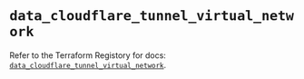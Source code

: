 # `data_cloudflare_tunnel_virtual_network`

Refer to the Terraform Registory for docs: [`data_cloudflare_tunnel_virtual_network`](https://registry.terraform.io/providers/cloudflare/cloudflare/4.18.0/docs/data-sources/tunnel_virtual_network).

